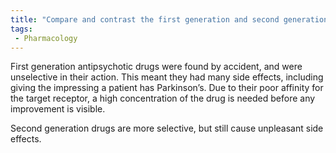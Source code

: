 ```yaml
---
title: "Compare and contrast the first generation and second generation antipsychotic drugs."
tags:
 - Pharmacology
---
```

First generation antipsychotic drugs were found by accident, and were unselective in their action. This meant they had many side effects, including giving the impressing a patient has Parkinson’s. Due to their poor affinity for the target receptor, a high concentration of the drug is needed before any improvement is visible. 

Second generation drugs are more selective, but still cause unpleasant side effects. 
